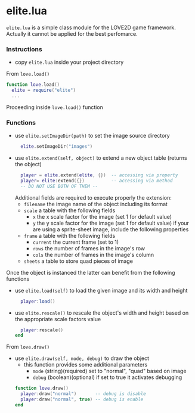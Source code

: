 elite.lua
=========

`elite.lua` is a simple class module for the LOVE2D game framework.
Actually it cannot be applied for the best perfomarce.

### Instructions
- copy `elite.lua` inside your project directory

From `love.load()`
```lua
function love.load()
  elite = require("elite")
  ...
```
Proceeding inside `love.load()` function

### Functions
- use `elite.setImageDir(path)` to set the image source directory
  ```lua
    elite.setImageDir("images")
  ```
- use `elite.extend(self, object)` to extend a new object table (returns the object)
  ```lua
    player = elite.extend(elite, {})  -- accessing via property
    player= elite:extend({})          -- accessing via method
    -- DO NOT USE BOTH OF THEM --
  ```
  Additional fields are required to execute properly the extension:
    - `filename` the image name of the object including its format
    - `scale` a table with the following fields
      - `x` the x scale factor for the image (set 1 for default value)
      - `y` the y scale factor for the image (set 1 for default value)
    if your are using a sprite-sheet image, include the following properties
    - `frame` a table with the following fields
      - `current` the current frame (set to 1)
      - `rows` the number of frames in the image's row
      - `cols` the number of frames in the image's column
    - `sheets` a table to store quad pieces of image

Once the object is instanced the latter can benefit from the following functions
- use `elite.load(self)` to load the given image and its width and height
  ```lua
    player:load()
  ```
- use `elite.rescale()` to rescale the object's width and height based on the appropriate scale factors value
  ```lua
    player:rescale()
  end
  ```

From `love.draw()`
- use `elite.draw(self, mode, debug)` to draw the object
  - this function provides some additional parameters
    - `mode`  (string)(required) set to "normal", "quad" based on image
    - `debug` (boolean)(optional) if set to true it activates debugging
  ```lua
  function love.draw()
    player:draw("normal")       -- debug is disable
    player:draw("normal", true) -- debug is enable
  end
  ```
